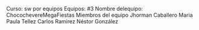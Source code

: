 ﻿Curso: sw por equipos
Equipos: #3
Nombre delequipo: ChocochevereMegaFiestas
Miembros del equipo
Jhorman Caballero
Maria Paula Tellez
Carlos Ramirez
Néstor González

